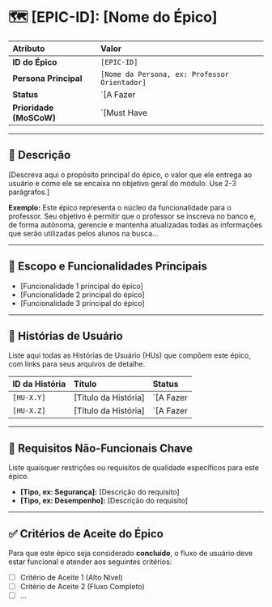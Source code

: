 # 🗺️ [EPIC-ID]: [Nome do Épico]

| Atributo | Valor |
| :--- | :--- |
| **ID do Épico** | `[EPIC-ID]` |
| **Persona Principal** | `[Nome da Persona, ex: Professor Orientador]` |
| **Status** | `[A Fazer | Em Progresso | Concluído]` |
| **Prioridade (MoSCoW)** | `[Must Have | Should Have | Could Have | Won't Have]` |

---

## 📝 Descrição

[Descreva aqui o propósito principal do épico, o valor que ele entrega ao usuário e como ele se encaixa no objetivo geral do módulo. Use 2-3 parágrafos.]

**Exemplo:** Este épico representa o núcleo da funcionalidade para o professor. Seu objetivo é permitir que o professor se inscreva no banco e, de forma autônoma, gerencie e mantenha atualizadas todas as informações que serão utilizadas pelos alunos na busca...

---

## 🚀 Escopo e Funcionalidades Principais

* [Funcionalidade 1 principal do épico]
* [Funcionalidade 2 principal do épico]
* [Funcionalidade 3 principal do épico]

---

## 📜 Histórias de Usuário

Liste aqui todas as Histórias de Usuário (HUs) que compõem este épico, com links para seus arquivos de detalhe.

| ID da História | Título | Status |
| :--- | :--- | :--- |
| `[HU-X.Y]` | [Título da História] | `[A Fazer | Concluído]` |
| `[HU-X.Z]` | [Título da História] | `[A Fazer | Concluído]` |

---

## 🔑 Requisitos Não-Funcionais Chave

Liste quaisquer restrições ou requisitos de qualidade específicos para este épico.

* **[Tipo, ex: Segurança]:** [Descrição do requisito]
* **[Tipo, ex: Desempenho]:** [Descrição do requisito]

---

## ✅ Critérios de Aceite do Épico

Para que este épico seja considerado **concluído**, o fluxo de usuário deve estar funcional e atender aos seguintes critérios:

* [ ] Critério de Aceite 1 (Alto Nível)
* [ ] Critério de Aceite 2 (Fluxo Completo)
* [ ] ...
